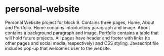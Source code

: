 # personal-website
Personal Website project for block 9. Contains three pages, Home, About and Portfolio. Home contains introductory paragraph and image. About contains a background paragraph and image. Portfolio contains a table that will hold future projects. All pages have header and footer with links (to other pages and social media, respectively) and CSS styling. Javascript file includes pop-up that welcomes user to the website.
